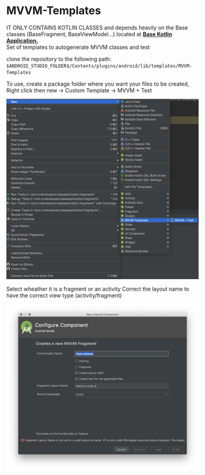 # MVVM-Templates
IT ONLY CONTAINS KOTLIN CLASSES and depends heavily on the Base classes (BaseFragment, BaseViewModel...) located at 
[**Base Kotlin Application.**](https://github.com/CamiloVega/BaseKotlinApplication)<br>
Set of templates to autogenerate MVVM classes and test

clone the repository to the following path: 
`$ANDROID_STUDIO_FOLDER$/Contents/plugins/android/lib/templates/MVVM-Templates`

To use, create a package folder where you want your files to be created, Right click then new -> Custom Template -> MVVM + Test

![Debug drawer](images/android-studio-screenshot.png)

Select wheather it is a fragment or an activity
Correct the layout name to have the correct view type (activity/fragment)

![Template](images/template.png)
